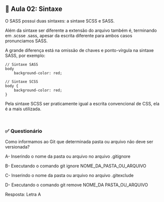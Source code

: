 ## 📝 Aula 02: Sintaxe 
O SASS possui duas sintaxes: a sintaxe SCSS e SASS.

Além da sintaxe ser diferente a extensão do arquivo também é, terminando em .scsse .sass, apesar da escrita diferente para ambos casos pronunciamos SASS.

A grande diferença está na omissão de chaves e ponto-vírgula na sintaxe SASS, por exemplo:
```
// Sintaxe SASS
body 
    background-color: red;

// Sintaxe SCSS
body { 
    background-color: red;
}
```

Pela sintaxe SCSS ser praticamente igual a escrita convencional de CSS, ela é a mais utilizada.

<br>

### ✅ Questionário
Como informamos ao Git que determinada pasta ou arquivo não deve ser versionada?

A- Inserindo o nome da pasta ou arquivo no arquivo .gitignore

B- Executando o comando git ignore NOME_DA_PASTA_OU_ARQUIVO

C- Inserindo o nome da pasta ou arquivo no arquivo .gitexclude

D- Executando o comando git remove NOME_DA PASTA_OU_ARQUIVO 

Resposta: Letra A
